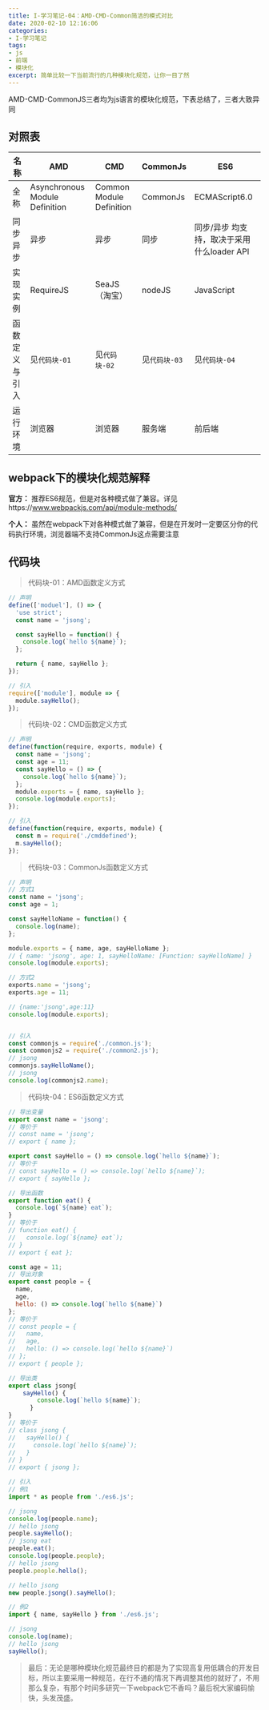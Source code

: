 ```yaml
---
title: I-学习笔记-04：AMD-CMD-Common简洁的模式对比
date: 2020-02-10 12:16:06
categories:
- I-学习笔记
tags:
- js
- 前端
- 模块化
excerpt: 简单比较一下当前流行的几种模块化规范，让你一目了然
---
```

AMD-CMD-CommonJS三者均为js语言的模块化规范，下表总结了，三者大致异同



## 对照表

| 名称           | AMD                            | CMD                      | CommonJs      | ES6                                        |
| -------------- | ------------------------------ | ------------------------ | ------------- | ------------------------------------------ |
| 全称           | Asynchronous Module Definition | Common Module Definition | CommonJs      | ECMAScript6.0                              |
| 同步异步       | 异步                           | 异步                     | 同步          | 同步/异步 均支持，取决于采用什么loader API |
| 实现实例       | RequireJS                      | SeaJS（淘宝）            | nodeJS        | JavaScript                                 |
| 函数定义与引入 | 见`代码块-01`                  | 见`代码块-02`            | 见`代码块-03` | 见`代码块-04`                              |
| 运行环境       | 浏览器                         | 浏览器                   | 服务端        | 前后端                                     |

## webpack下的模块化规范解释

**官方：** 推荐ES6规范，但是对各种模式做了兼容。详见https://www.webpackjs.com/api/module-methods/

**个人：** 虽然在webpack下对各种模式做了兼容，但是在开发时一定要区分你的代码执行环境，浏览器端不支持CommonJs这点需要注意

## 代码块

> 代码块-01：AMD函数定义方式

```javascript
// 声明
define(['moduel'], () => {
  'use strict';
  const name = 'jsong';

  const sayHello = function() {
    console.log(`hello ${name}`);
  };

  return { name, sayHello };
});

// 引入
require(['module'], module => {
  module.sayHello();
});
```



> 代码块-02：CMD函数定义方式

```javascript
// 声明
define(function(require, exports, module) {
  const name = 'jsong';
  const age = 11;
  const sayHello = () => {
    console.log(`hello ${name}`);
  };
  module.exports = { name, sayHello };
  console.log(module.exports);
});

// 引入
define(function(require, exports, module) {
  const m = require('./cmddefined');
  m.sayHello();
});
```



> 代码块-03：CommonJs函数定义方式

```javascript
// 声明
// 方式1
const name = 'jsong';
const age = 1;

const sayHelloName = function() {
  console.log(name);
};

module.exports = { name, age, sayHelloName };
// { name: 'jsong', age: 1, sayHelloName: [Function: sayHelloName] }
console.log(module.exports);

// 方式2
exports.name = 'jsong';
exports.age = 11;

// {name:'jsong',age:11}
console.log(module.exports);


// 引入
const commonjs = require('./common.js');
const commonjs2 = require('./common2.js');
// jsong
commonjs.sayHelloName();
// jsong
console.log(commonjs2.name);
```



> 代码块-04：ES6函数定义方式

```javascript
// 导出变量
export const name = 'jsong';
// 等价于
// const name = 'jsong';
// export { name };

export const sayHello = () => console.log(`hello ${name}`);
// 等价于
// const sayHello = () => console.log(`hello ${name}`);
// export { sayHello };

// 导出函数
export function eat() {
  console.log(`${name} eat`);
}
// 等价于
// function eat() {
//   console.log(`${name} eat`);
// }
// export { eat };

const age = 11;
// 导出对象
export const people = {
  name,
  age,
  hello: () => console.log(`hello ${name}`)
};
// 等价于
// const people = {
//   name,
//   age,
//   hello: () => console.log(`hello ${name}`)
// };
// export { people };

// 导出类
export class jsong{
    sayHello() {
        console.log(`hello ${name}`);
      }  
}
// 等价于
// class jsong {
//   sayHello() {
//     console.log(`hello ${name}`);
//   }
// }
// export { jsong };

// 引入
// 例1
import * as people from './es6.js';

// jsong
console.log(people.name);
// hello jsong
people.sayHello();
// jsong eat
people.eat();
console.log(people.people);
// hello jsong
people.people.hello();

// hello jsong
new people.jsong().sayHello();

// 例2
import { name, sayHello } from './es6.js';

// jsong
console.log(name);
// hello jsong
sayHello();
```



> 最后：无论是哪种模块化规范最终目的都是为了实现高复用低耦合的开发目标，所以主要采用一种规范，在行不通的情况下再调整其他的就好了，不用那么复杂，有那个时间多研究一下webpack它不香吗？最后祝大家编码愉快，头发茂盛。